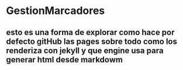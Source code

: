 # GestionMarcadores
## esto es una forma de explorar como hace por defecto gitHub las pages sobre todo como los renderiza con jekyll y que engine usa para generar html desde markdowm
